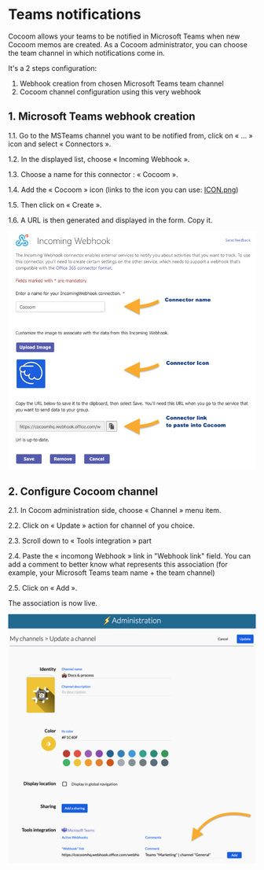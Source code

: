 # Teams notifications

Cocoom allows your teams to be notified in Microsoft Teams when new Cocoom memos are created.
As a Cocoom administrator, you can choose the team channel in which notifications come in.


It's a 2 steps configuration:

1. Webhook creation from chosen Microsoft Teams team channel
2. Cocoom channel configuration using this very webhook

## 1. Microsoft Teams webhook creation

1.1. Go to the MSTeams channel you want to be notified from, click on « … » icon and select « Connectors ».

1.2. In the displayed list, choose « Incoming Webhook ».

1.3. Choose a name for this connector : « Cocoom ».

1.4. Add the « Cocoom » icon (links to the icon you can use: [ICON.png](https://help.cocoom.com/img/cocoom-icon.png))

1.5. Then click on « Create ».

1.6. A URL is then generated and displayed in the form. Copy it.

![](/img/en/guide/msteams-app/teams-connector-setup.png)


## 2. Configure Cocoom channel

2.1. In Cocom administration side, choose « Channel » menu item.

2.2. Click on « Update » action for channel of you choice.

2.3. Scroll down to « Tools integration » part

2.4. Paste the « incomong Webhook » link in "Webhook link" field. You can add a comment to better know what represents this association (for example, your Microsoft Teams team name + the team channel)

2.5. Click on « Add ».

The association is now live.

![](/img/en/guide/msteams-app/cocoomchannel-teamschannel-association.png)
